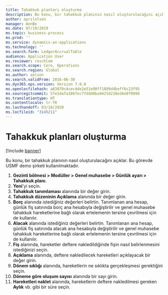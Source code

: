 ```yaml
---
title: Tahakkuk planları oluşturma
description: Bu konu, bir tahakkuk planının nasıl oluşturulacağını açıklar.
author: aprilolson
manager: AnnBe
ms.date: 07/19/2019
ms.topic: business-process
ms.prod: ''
ms.service: dynamics-ax-applications
ms.technology: ''
ms.search.form: LedgerAccrualTable
audience: Application User
ms.reviewer: roschlom
ms.search.scope: Core, Operations
ms.search.region: Global
ms.author: aolson
ms.search.validFrom: 2016-06-30
ms.dyn365.ops.version: Version 7.0.0
ms.openlocfilehash: a83870c4cec4de2e51e90ff1889d4beff6c23f95
ms.sourcegitcommit: 57e1dafa186fec77ddd8ba9425d238e36e0f0998
ms.translationtype: HT
ms.contentlocale: tr-TR
ms.lasthandoff: 03/18/2020
ms.locfileid: "3145211"
---
```

# <a name="create-accrual-schemes"></a>Tahakkuk planları oluşturma

[!include [banner](../../includes/banner.md)]

Bu konu, bir tahakkuk planının nasıl oluşturulacağını açıklar. Bu görevde USMF demo şirketi kullanılmaktadır.

1. **Gezinti bölmesi > Modüller > Genel muhasebe > Günlük ayarı > Tahakkuk planı**.
2. **Yeni**'yi seçin.
3. **Tahakkuk tanımlaması** alanında bir değer girin.
4. **Tahakkuk düzeninin Açıklama** alanında bir değer girin.
5. **Borç** alanında istediğiniz değerleri belirtin. Tanımlanan ana hesap, günlük fiş satırında borç ana hesabıyla değiştirilir ve genel muhasebe tahakkuk hareketlerine bağlı olarak ertelemenin tersine çevrilmesi için de kullanılır.  
6. **Alacak** alanında istediğiniz değerleri belirtin. Tanımlanan ana hesap, günlük fiş satırında alacak ana hesabıyla değiştirilir ve genel muhasebe tahakkuk hareketlerine bağlı olarak ertelemenin tersine çevrilmesi için de kullanılır.  
7. **Fiş** alanında, hareketler deftere nakledildiğinde fişin nasıl belirlenmesini istediğinizi seçin.
8. **Açıklama** alanında, deftere nakledilecek hareketleri açıklayacak bir değer girin.
9. **Dönem sıklığı** alanında, hareketlerin ne sıklıkta gerçekleşmesi gerektiğini seçin.
10. **Döneme göre oluşum sayısı** alanında bir sayı girin.
11. **Hareketleri naklet** alanında, hareketlerin deftere nakledilmesi gereken **Aylık** vb. gibi bir süre seçin.

